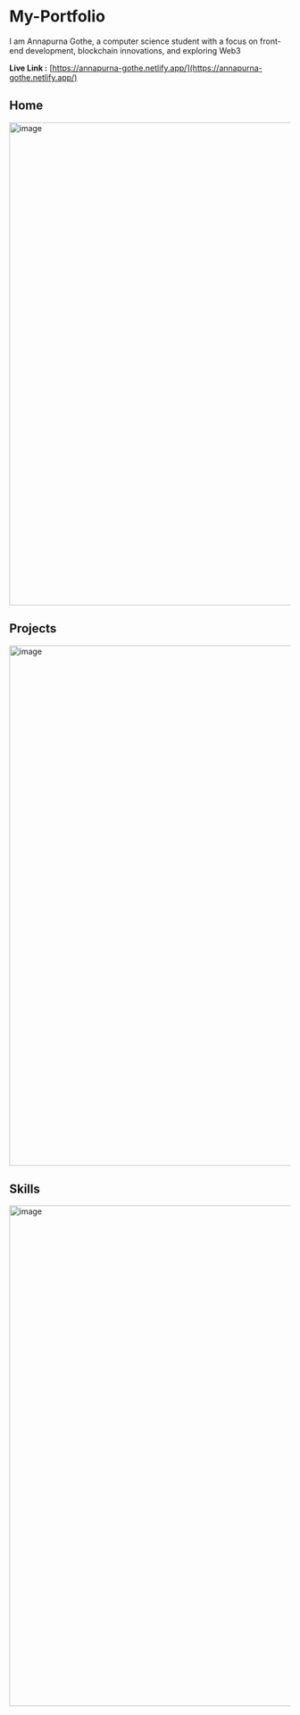 # My-Portfolio
I am Annapurna Gothe, a computer science student with a focus on front-end development, blockchain innovations, and exploring Web3

**Live Link :** [https://annapurna-gothe.netlify.app/](https://annapurna-gothe.netlify.app/)

## Home
<img width="865" alt="image" src="https://github.com/Annapurna138/My-Portfolio/assets/101049112/6a78446c-50ee-4858-97da-ec344bff1bf3">


## Projects 
<img width="932" alt="image" src="https://github.com/Annapurna138/My-Portfolio/assets/101049112/fcf44aaf-db90-429c-91bb-39f9d61644d2">

## Skills
<img width="897" alt="image" src="https://github.com/Annapurna138/My-Portfolio/assets/101049112/6d834210-17b6-4f4d-afc9-edc7c4b3d55e">



